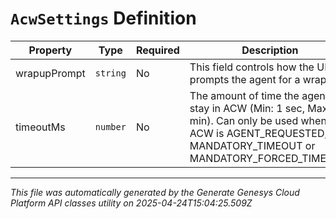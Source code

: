 # `AcwSettings` Definition

| Property | Type | Required | Description |
|----------|------|----------|-------------|
| wrapupPrompt | `string` | No | This field controls how the UI prompts the agent for a wrapup. |
| timeoutMs | `number` | No | The amount of time the agent can stay in ACW (Min: 1 sec, Max: 60 min).  Can only be used when ACW is AGENT_REQUESTED, MANDATORY_TIMEOUT or MANDATORY_FORCED_TIMEOUT. |

---

*This file was automatically generated by the Generate Genesys Cloud Platform API classes utility on 2025-04-24T15:04:25.509Z*